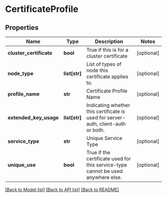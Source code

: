 # CertificateProfile

## Properties
Name | Type | Description | Notes
------------ | ------------- | ------------- | -------------
**cluster_certificate** | **bool** | True if this is for a cluster certificate | [optional] 
**node_type** | **list[str]** | List of types of node this certificate applies to. | [optional] 
**profile_name** | **str** | Certificate Profile Name | [optional] 
**extended_key_usage** | **list[str]** | Indicating whether this certificate is used for server-auth, client-auth or both. | [optional] 
**service_type** | **str** | Unique Service Type | [optional] 
**unique_use** | **bool** | True if the certificate used for this service-type cannot be used anywhere else. | [optional] 

[[Back to Model list]](../README.md#documentation-for-models) [[Back to API list]](../README.md#documentation-for-api-endpoints) [[Back to README]](../README.md)

